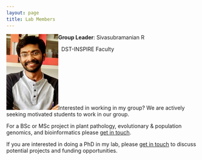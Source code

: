 ```yaml
---
layout: page
title: Lab Members
---
```



**Group Leader**:   Sivasubramanian R <img src="/img/photo.jpg" align='left'>
                    
&nbsp;
                                 DST-INSPIRE Faculty

&nbsp;

&nbsp;

&nbsp;

&nbsp;

Interested in working in my group? We are actively seeking motivated students to work in our group.

For a BSc or MSc project in plant pathology, evolutionary & population genomics, and bioinformatics please [get in touch](contact.md).

If you are interested in doing a PhD in my lab, please [get in touch](contact.md) to discuss potential projects and funding opportunities.

